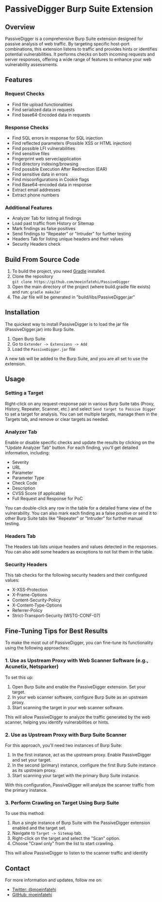 # PassiveDigger Burp Suite Extension

## Overview

PassiveDigger is a comprehensive Burp Suite extension designed for passive analysis of web traffic. By targeting specific host-port combinations, this extension listens to traffic and provides hints or identifies potential vulnerabilities. It performs checks on both incoming requests and server responses, offering a wide range of features to enhance your web vulnerability assessments.

## Features

### Request Checks
- Find file upload functionalities
- Find serialized data in requests
- Find base64-Encoded data in requests

### Response Checks
- Find SQL errors in response for SQL injection
- Find reflected parameters (Possible XSS or HTML injection)
- Find possible LFI vulnerabilities
- Find sensitive files
- Fingerprint web server/application
- Find directory indexing/browsing
- Find possible Execution After Redirection (EAR)
- Find sensitive data in errors
- Find misconfigurations in Cookie flags
- Find Base64-encoded data in response
- Extract email addresses
- Extract phone numbers

### Additional Features
- Analyzer Tab for listing all findings
- Load past traffic from History or Sitemap
- Mark findings as false positives
- Send findings to "Repeater" or "Intruder" for further testing
- Headers Tab for listing unique headers and their values
- Security Headers check

## Build From Source Code
1. To build the project, you need <a href="https://gradle.org/install/">Gradle</a> installed.</br>
2. Clone the repository</br>`git clone https://github.com/moeinfatehi/PassiveDigger`
3. Open the main directory of the project (where build.gradle file exists) and run: `gradle makeJar`
4. The Jar file will be generated in "build/libs/PassiveDigger.jar"

## Installation

The quickest way to install PassiveDigger is to load the jar file (PassiveDigger.jar) into Burp Suite.

1. Open Burp Suite
2. Go to `Extender -> Extensions -> Add`
3. Load the `PassiveDigger.jar` file

A new tab will be added to the Burp Suite, and you are all set to use the extension.

## Usage

### Setting a Target
Right-click on any request-response pair in various Burp Suite tabs (Proxy, History, Repeater, Scanner, etc.) and select `Send target to Passive Digger` to set a target for analysis. You can set multiple targets, manage them in the Targets tab, and remove or clear targets as needed.

### Analyzer Tab
Enable or disable specific checks and update the results by clicking on the "Update Analyzer Tab" button. For each finding, you'll get detailed information, including:

- Severity
- URL
- Parameter
- Parameter Type
- Check Code
- Description
- CVSS Score (if applicable)
- Full Request and Response for PoC

You can double-click any row in the table for a detailed frame view of the vulnerability. You can also mark each finding as a false positive or send it to other Burp Suite tabs like "Repeater" or "Intruder" for further manual testing.

### Headers Tab
The Headers tab lists unique headers and values detected in the responses. You can also add some headers as exceptions to not list them in the table.

### Security Headers
This tab checks for the following security headers and their configured values:

- X-XSS-Protection
- X-Frame-Options
- Content-Security-Policy
- X-Content-Type-Options
- Referrer-Policy
- Strict-Transport-Security (WSTG-CONF-07)

## Fine-Tuning Tips for Best Results

To make the most out of PassiveDigger, you can fine-tune its functionality using the following approaches:

### 1. Use as Upstream Proxy with Web Scanner Software (e.g., Acunetix, Netsparker)
To set this up:
1. Open Burp Suite and enable the PassiveDigger extension. Set your target.
2. In your web scanner software, configure Burp Suite as an upstream proxy.
3. Start scanning the target in your web scanner software.

This will allow PassiveDigger to analyze the traffic generated by the web scanner, helping you identify vulnerabilities or hints.

### 2. Use as Upstream Proxy with Burp Suite Scanner
For this approach, you'll need two instances of Burp Suite:
1. In the first instance, act as the upstream proxy. Enable PassiveDigger and set your target.
2. In the second (primary) instance, configure the first Burp Suite instance as its upstream proxy.
3. Start scanning your target with the primary Burp Suite instance.

With this configuration, PassiveDigger will analyze the scanner traffic from the primary instance.

### 3. Perform Crawling on Target Using Burp Suite
To use this method:
1. Run a single instance of Burp Suite with the PassiveDigger extension enabled and the target set.
2. Navigate to `Target -> Sitemap` tab.
3. Right-click on the target and select the "Scan" option.
4. Choose "Crawl only" from the list to start crawling.

This will allow PassiveDigger to listen to the scanner traffic and identify

## Contact

For more information and updates, follow me on:
- [Twitter: @moeinfatehi](https://twitter.com/moeinfatehi)
- [GitHub: moeinfatehi](https://github.com/moeinfatehi)

